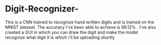 # Digit-Recognizer-
This is a CNN trained to recognize hand written digits and is trained on the MNIST dataset. The accuracy I've been able to achieve is 99.12% . I've also created a GUI in which you can draw the digit and make the model recognize what digit it is which i'll be uploading shortly
